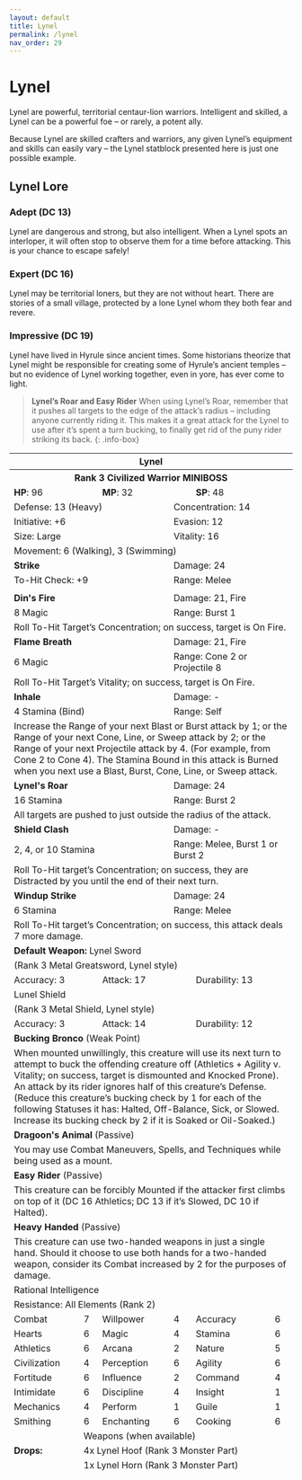 ```yaml
---
layout: default
title: Lynel
permalink: /lynel
nav_order: 29
---
```


# Lynel

Lynel are powerful, territorial centaur-lion warriors. Intelligent and skilled, a Lynel can be a powerful foe – or rarely, a potent ally.

Because Lynel are skilled crafters and warriors, any given Lynel’s equipment and skills can easily vary – the Lynel statblock presented here is just one possible example.

## Lynel Lore

### Adept (DC 13)

Lynel are dangerous and strong, but also intelligent. When a Lynel spots an interloper, it will often stop to observe them for a time before attacking. This is your chance to escape safely!

### Expert (DC 16)

Lynel may be territorial loners, but they are not without heart. There are stories of a small village, protected by a lone Lynel whom they both fear and revere.

### Impressive (DC 19)

Lynel have lived in Hyrule since ancient times. Some historians theorize that Lynel might be responsible for creating some of Hyrule’s ancient temples –but no evidence of Lynel working together, even in yore, has ever come to light.

> **Lynel’s Roar and Easy Rider**
> When using Lynel’s Roar, remember that it pushes all targets to the edge of the attack’s radius – including anyone currently riding it. This makes it a great attack for the Lynel to use after it’s spent a turn bucking, to finally get rid of the puny rider striking its back.
{: .info-box}

<table class="creature-table">
  <thead>
    <tr>
      <th colspan="6" class="fs-6 text-grey-lt-000 creature-title-bg">Lynel</th>
    </tr>
    <tr>
      <th colspan="6" class="fs-5 text-grey-lt-000 creature-title-bg">Rank 3 Civilized Warrior MINIBOSS</th>
    </tr>
    <tr>
      <td class="text-grey-dk-300 creature-content-bg-dark" colspan="2">
        <strong>HP</strong>: 96
      </td>
      <td class="text-grey-dk-300 creature-content-bg-dark" colspan="2">
        <strong>MP</strong>: 32
      </td>
      <td class="text-grey-dk-300 creature-content-bg-dark" colspan="2">
        <strong>SP</strong>: 48
      </td>
    </tr>
    <tr>
      <td class="text-grey-dk-300 creature-content-bg-light" colspan="3">Defense: 13 (Heavy)</td>
      <td class="text-grey-dk-300 creature-content-bg-light" colspan="3">Concentration: 14</td>
    </tr>
    <tr>
      <td class="text-grey-dk-300 creature-content-bg-light" colspan="3">Initiative: +6</td>
      <td class="text-grey-dk-300 creature-content-bg-light" colspan="3">Evasion: 12</td>
    </tr>
    <tr>
      <td class="text-grey-dk-300 creature-content-bg-light" colspan="3">Size: Large</td>
      <td class="text-grey-dk-300 creature-content-bg-light" colspan="3">Vitality: 16</td>
    </tr>
    <tr>
      <td class="text-grey-dk-300 creature-content-bg-light" colspan="6">Movement: 6 (Walking), 3 (Swimming)</td>
    </tr>
    <tr>
      <td class="text-grey-dk-300 creature-content-bg-dark" colspan="3">
        <strong>Strike</strong>
      </td>
      <td class="text-grey-dk-300 creature-content-bg-dark" colspan="3">Damage: 24</td>
    </tr>
    <tr>
      <td class="text-grey-dk-300 creature-content-bg-dark" colspan="3">To-Hit Check: +9</td>
      <td class="text-grey-dk-300 creature-content-bg-dark" colspan="3">Range: Melee</td>
    </tr>
    <tr>
      <td class="text-grey-dk-300 creature-content-bg-dark fs-2" colspan="6"></td>
    </tr>
    <tr>
      <td class="text-grey-dk-300 creature-content-bg-light" colspan="3">
        <strong>Din's Fire</strong>
      </td>
      <td class="text-grey-dk-300 creature-content-bg-light" colspan="3">Damage: 21, Fire</td>
    </tr>
    <tr class="text-grey-dk-300 creature-content-bg-light">
      <td class="text-grey-dk-300 creature-content-bg-light" colspan="3">8 Magic</td>
      <td class="text-grey-dk-300 creature-content-bg-light" colspan="3">Range: Burst 1</td>
    </tr>
    <tr>
      <td class="text-grey-dk-300 creature-content-bg-light fs-2" colspan="6">Roll To-Hit Target’s Concentration; on success, target is On Fire.
</td>
    </tr>
    <tr>
      <td class="text-grey-dk-300 creature-content-bg-light" colspan="3">
        <strong>Flame Breath</strong>
      </td>
      <td class="text-grey-dk-300 creature-content-bg-light" colspan="3">Damage: 21, Fire</td>
    </tr>
    <tr class="text-grey-dk-300 creature-content-bg-light">
      <td class="text-grey-dk-300 creature-content-bg-light" colspan="3">6 Magic</td>
      <td class="text-grey-dk-300 creature-content-bg-light" colspan="3">Range: Cone 2 or Projectile 8</td>
    </tr>
    <tr>
      <td class="text-grey-dk-300 creature-content-bg-light fs-2" colspan="6">Roll To-Hit Target’s Vitality; on success, target is On Fire.</td>
    </tr>
    <tr>
      <td class="text-grey-dk-300 creature-content-bg-light" colspan="3">
        <strong>Inhale</strong>
      </td>
      <td class="text-grey-dk-300 creature-content-bg-light" colspan="3">Damage: -</td>
    </tr>
    <tr class="text-grey-dk-300 creature-content-bg-light">
      <td class="text-grey-dk-300 creature-content-bg-light" colspan="3">4 Stamina (Bind)</td>
      <td class="text-grey-dk-300 creature-content-bg-light" colspan="3">Range: Self</td>
    </tr>
    <tr>
      <td class="text-grey-dk-300 creature-content-bg-light fs-2" colspan="6">Increase the Range of your next Blast or Burst attack by 1; or the Range of your next Cone, Line, or Sweep attack by 2; or the Range of your next Projectile attack by 4. (For example, from Cone 2 to Cone 4). The Stamina Bound in this attack is Burned when you next use a Blast, Burst, Cone, Line, or Sweep attack.</td>
    </tr>
    <tr>
      <td class="text-grey-dk-300 creature-content-bg-light" colspan="3">
        <strong>Lynel's Roar</strong>
      </td>
      <td class="text-grey-dk-300 creature-content-bg-light" colspan="3">Damage: 24</td>
    </tr>
    <tr class="text-grey-dk-300 creature-content-bg-light">
      <td class="text-grey-dk-300 creature-content-bg-light" colspan="3">16 Stamina</td>
      <td class="text-grey-dk-300 creature-content-bg-light" colspan="3">Range: Burst 2</td>
    </tr>
    <tr>
      <td class="text-grey-dk-300 creature-content-bg-light fs-2" colspan="6">All targets are pushed to just outside the radius of the attack.</td>
    </tr>
    <tr>
      <td class="text-grey-dk-300 creature-content-bg-light" colspan="3">
        <strong>Shield Clash</strong>
      </td>
      <td class="text-grey-dk-300 creature-content-bg-light" colspan="3">Damage: -</td>
    </tr>
    <tr class="text-grey-dk-300 creature-content-bg-light">
      <td class="text-grey-dk-300 creature-content-bg-light" colspan="3">2, 4, or 10 Stamina</td>
      <td class="text-grey-dk-300 creature-content-bg-light" colspan="3">Range: Melee, Burst 1 or Burst 2</td>
    </tr>
    <tr>
      <td class="text-grey-dk-300 creature-content-bg-light fs-2" colspan="6">Roll To-Hit target’s Concentration; on success, they are Distracted by you until the end of their next turn.</td>
    </tr>
    <tr>
      <td class="text-grey-dk-300 creature-content-bg-light" colspan="3">
        <strong>Windup Strike</strong>
      </td>
      <td class="text-grey-dk-300 creature-content-bg-light" colspan="3">Damage: 24</td>
    </tr>
    <tr class="text-grey-dk-300 creature-content-bg-light">
      <td class="text-grey-dk-300 creature-content-bg-light" colspan="3">6 Stamina</td>
      <td class="text-grey-dk-300 creature-content-bg-light" colspan="3">Range: Melee</td>
    </tr>
    <tr>
      <td class="text-grey-dk-300 creature-content-bg-light fs-2" colspan="6">Roll To-Hit target’s Concentration; on success, this attack deals 7 more damage.
</td>
    </tr>
    <tr>
      <td class="text-grey-dk-300 creature-content-bg-dark" colspan="6">
        <strong>Default Weapon: </strong>Lynel Sword
      </td>
    </tr>
    <tr>
      <td class="text-grey-dk-300 creature-content-bg-dark" colspan="6">(Rank 3 Metal Greatsword, Lynel style)</td>
    </tr>
    <tr>
      <td class="text-grey-dk-300 creature-content-bg-dark" colspan="2">Accuracy: 3</td>
      <td class="text-grey-dk-300 creature-content-bg-dark" colspan="2">Attack: 17</td>
      <td class="text-grey-dk-300 creature-content-bg-dark" colspan="2">Durability: 13</td>
    </tr>
    <tr>
      <td class="text-grey-dk-300 creature-content-bg-dark" colspan="6">Lunel Shield</td>
    </tr>
    <tr>
      <td class="text-grey-dk-300 creature-content-bg-dark" colspan="6">(Rank 3 Metal Shield, Lynel style)</td>
    </tr>
    <tr>
      <td class="text-grey-dk-300 creature-content-bg-dark" colspan="2">Accuracy: 3</td>
      <td class="text-grey-dk-300 creature-content-bg-dark" colspan="2">Attack: 14</td>
      <td class="text-grey-dk-300 creature-content-bg-dark" colspan="2">Durability: 12</td>
    </tr>
    <tr>
      <td class="text-grey-dk-300 creature-content-bg-light" colspan="6">
        <strong>Bucking Bronco</strong> (Weak Point)
      </td>
    </tr>
    <tr>
      <td class="text-grey-dk-300 creature-content-bg-light fs-2" colspan="6">When mounted unwillingly, this creature will use its next turn to attempt to buck the offending creature off (Athletics + Agility v. Vitality; on success, target is dismounted and Knocked Prone). An attack by its rider ignores half of this creature’s Defense.(Reduce this creature’s bucking check by 1 for each of the following Statuses it has: Halted, Off-Balance, Sick, or Slowed. Increase its bucking check by 2 if it is Soaked or Oil-Soaked.)</td>
    </tr>
    <tr>
      <td class="text-grey-dk-300 creature-content-bg-light" colspan="6">
        <strong>Dragoon's Animal</strong> (Passive)
      </td>
    </tr>
    <tr>
      <td class="text-grey-dk-300 creature-content-bg-light fs-2" colspan="6">You may use Combat Maneuvers, Spells, and Techniques while being used as a mount.
</td>
    </tr>
    <tr>
      <td class="text-grey-dk-300 creature-content-bg-light" colspan="6">
        <strong>Easy Rider</strong> (Passive)
      </td>
    </tr>
    <tr>
      <td class="text-grey-dk-300 creature-content-bg-light fs-2" colspan="6">This creature can be forcibly Mounted if the attacker first climbs on top of it (DC 16 Athletics; DC 13 if it’s Slowed, DC 10 if Halted).
</td>
    </tr>
    <tr>
      <td class="text-grey-dk-300 creature-content-bg-light" colspan="6">
        <strong>Heavy Handed</strong> (Passive)
      </td>
    </tr>
    <tr>
      <td class="text-grey-dk-300 creature-content-bg-light fs-2" colspan="6">This creature can use two-handed weapons in just a single hand. Should it choose to use both hands for a two-handed weapon, consider its Combat increased by 2 for the purposes of damage.</td>
    </tr>
    <tr>
      <td class="text-grey-dk-300 creature-content-bg-dark fs-4" colspan="6">Rational Intelligence</td>
    </tr>
    <tr>
      <td class="text-grey-dk-300 creature-content-bg-dark fs-4" colspan="6">Resistance: All Elements (Rank 2)</td>
    </tr>
    <tr>
      <td class="text-grey-dk-300 creature-content-bg-dark fs-2">Combat</td>
      <td class="text-grey-dk-300 creature-content-bg-dark fs-2">7</td>
      <td class="text-grey-dk-300 creature-content-bg-dark fs-2">Willpower</td>
      <td class="text-grey-dk-300 creature-content-bg-dark fs-2">4</td>
      <td class="text-grey-dk-300 creature-content-bg-dark fs-2">Accuracy</td>
      <td class="text-grey-dk-300 creature-content-bg-dark fs-2">6</td>
    </tr>
    <tr class="text-grey-dk-300 creature-content-bg-dark fs-2">
      <td class="text-grey-dk-300 creature-content-bg-dark fs-2">Hearts</td>
      <td class="text-grey-dk-300 creature-content-bg-dark fs-2">6</td>
      <td class="text-grey-dk-300 creature-content-bg-dark fs-2">Magic</td>
      <td class="text-grey-dk-300 creature-content-bg-dark fs-2">4</td>
      <td class="text-grey-dk-300 creature-content-bg-dark fs-2">Stamina</td>
      <td class="text-grey-dk-300 creature-content-bg-dark fs-2">6</td>
    </tr>
    <tr class="text-grey-dk-300 creature-content-bg-dark fs-2">
      <td class="text-grey-dk-300 creature-content-bg-dark fs-2">Athletics</td>
      <td class="text-grey-dk-300 creature-content-bg-dark fs-2">6</td>
      <td class="text-grey-dk-300 creature-content-bg-dark fs-2">Arcana</td>
      <td class="text-grey-dk-300 creature-content-bg-dark fs-2">2</td>
      <td class="text-grey-dk-300 creature-content-bg-dark fs-2">Nature</td>
      <td class="text-grey-dk-300 creature-content-bg-dark fs-2">5</td>
    </tr>
    <tr class="text-grey-dk-300 creature-content-bg-dark fs-2">
      <td class="text-grey-dk-300 creature-content-bg-dark fs-2">Civilization</td>
      <td class="text-grey-dk-300 creature-content-bg-dark fs-2">4</td>
      <td class="text-grey-dk-300 creature-content-bg-dark fs-2">Perception</td>
      <td class="text-grey-dk-300 creature-content-bg-dark fs-2">6</td>
      <td class="text-grey-dk-300 creature-content-bg-dark fs-2">Agility</td>
      <td class="text-grey-dk-300 creature-content-bg-dark fs-2">6</td>
    </tr>
    <tr class="text-grey-dk-300 creature-content-bg-dark fs-2">
      <td class="text-grey-dk-300 creature-content-bg-dark fs-2">Fortitude</td>
      <td class="text-grey-dk-300 creature-content-bg-dark fs-2">6</td>
      <td class="text-grey-dk-300 creature-content-bg-dark fs-2">Influence</td>
      <td class="text-grey-dk-300 creature-content-bg-dark fs-2">2</td>
      <td class="text-grey-dk-300 creature-content-bg-dark fs-2">Command</td>
      <td class="text-grey-dk-300 creature-content-bg-dark fs-2">4</td>
    </tr>
    <tr class="text-grey-dk-300 creature-content-bg-dark fs-2">
      <td class="text-grey-dk-300 creature-content-bg-dark fs-2">Intimidate</td>
      <td class="text-grey-dk-300 creature-content-bg-dark fs-2">6</td>
      <td class="text-grey-dk-300 creature-content-bg-dark fs-2">Discipline</td>
      <td class="text-grey-dk-300 creature-content-bg-dark fs-2">4</td>
      <td class="text-grey-dk-300 creature-content-bg-dark fs-2">Insight</td>
      <td class="text-grey-dk-300 creature-content-bg-dark fs-2">1</td>
    </tr>
    <tr class="text-grey-dk-300 creature-content-bg-dark fs-2">
      <td class="text-grey-dk-300 creature-content-bg-dark fs-2">Mechanics</td>
      <td class="text-grey-dk-300 creature-content-bg-dark fs-2">4</td>
      <td class="text-grey-dk-300 creature-content-bg-dark fs-2">Perform</td>
      <td class="text-grey-dk-300 creature-content-bg-dark fs-2">1</td>
      <td class="text-grey-dk-300 creature-content-bg-dark fs-2">Guile</td>
      <td class="text-grey-dk-300 creature-content-bg-dark fs-2">1</td>
    </tr>
    <tr class="text-grey-dk-300 creature-content-bg-dark fs-2">
      <td class="text-grey-dk-300 creature-content-bg-dark fs-2">Smithing</td>
      <td class="text-grey-dk-300 creature-content-bg-dark fs-2">6</td>
      <td class="text-grey-dk-300 creature-content-bg-dark fs-2">Enchanting</td>
      <td class="text-grey-dk-300 creature-content-bg-dark fs-2">6</td>
      <td class="text-grey-dk-300 creature-content-bg-dark fs-2">Cooking</td>
      <td class="text-grey-dk-300 creature-content-bg-dark fs-2">6</td>
    </tr>
    <tr>
      <td class="text-grey-dk-300 creature-content-bg-light" rowspan="3">
        <strong>Drops:</strong>
      </td>
      <td class="text-grey-dk-300 creature-content-bg-light" colspan="5">Weapons (when available)</td>
    </tr>
    <tr>
      <td class="text-grey-dk-300 creature-content-bg-light" colspan="5">4x Lynel Hoof (Rank 3 Monster Part)</td>
    </tr>
    <tr>
      <td class="text-grey-dk-300 creature-content-bg-light" colspan="5">1x Lynel Horn (Rank 3 Monster Part)</td>
    </tr>
  </thead>
</table>
